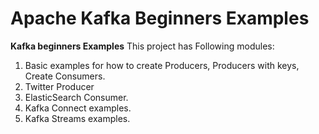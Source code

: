 # Apache Kafka Beginners Examples
**Kafka beginners Examples**
This project has Following modules:
1. Basic examples for how to create Producers, Producers with keys, Create Consumers.
2. Twitter Producer
3. ElasticSearch Consumer.
4. Kafka Connect examples.
5. Kafka Streams examples.